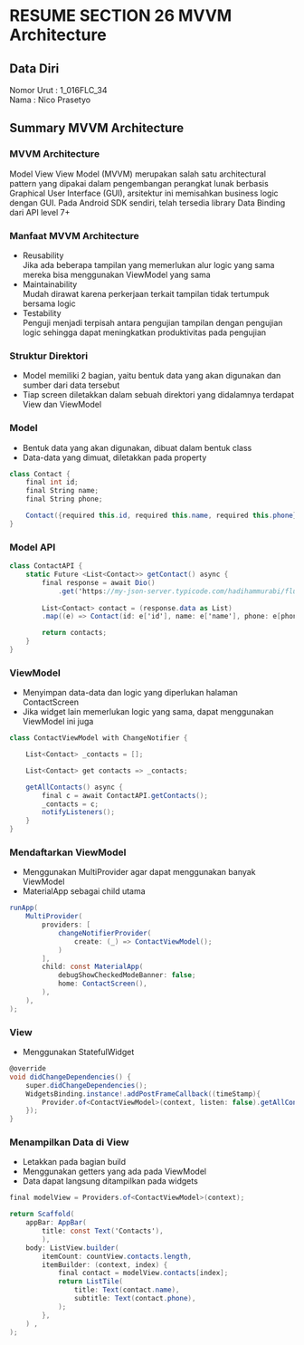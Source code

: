 # RESUME SECTION 26 MVVM Architecture

## Data Diri
Nomor Urut  : 1_016FLC_34 <br>
Nama        : Nico Prasetyo

## Summary MVVM Architecture

### MVVM Architecture
Model View View Model (MVVM) merupakan salah satu architectural pattern yang dipakai dalam pengembangan perangkat lunak berbasis Graphical User Interface (GUI), arsitektur ini memisahkan business logic dengan GUI. Pada Android SDK sendiri, telah tersedia library Data Binding dari API level 7+

### Manfaat MVVM Architecture
- Reusability <br>
Jika ada beberapa tampilan yang memerlukan alur logic yang sama mereka bisa menggunakan ViewModel yang sama 
- Maintainability <br>
Mudah dirawat karena perkerjaan terkait tampilan tidak tertumpuk bersama logic 
- Testability <br>
Penguji menjadi terpisah antara pengujian tampilan dengan pengujian logic sehingga dapat meningkatkan produktivitas pada pengujian

### Struktur Direktori 
- Model memiliki 2 bagian, yaitu bentuk data yang akan digunakan dan sumber dari data tersebut 
- Tiap screen diletakkan dalam sebuah direktori yang didalamnya terdapat View dan ViewModel

### Model
- Bentuk data yang akan digunakan, dibuat dalam bentuk class
- Data-data yang dimuat, diletakkan pada property

```cs
class Contact {
    final int id;
    final String name;
    final String phone;

    Contact({required this.id, required this.name, required this.phone});
}
```

### Model API
```cs
class ContactAPI {
    static Future <List<Contact>> getContact() async {
        final response = await Dio()
            .get('https://my-json-server.typicode.com/hadihammurabi/flutter-webservice/contacts');
        
        List<Contact> contact = (response.data as List)
        .map((e) => Contact(id: e['id'], name: e['name'], phone: e[phone])).toList();

        return contacts;
    }
}
```

### ViewModel
- Menyimpan data-data dan logic yang diperlukan halaman ContactScreen
- Jika widget lain memerlukan logic yang sama, dapat menggunakan ViewModel ini juga

```cs
class ContactViewModel with ChangeNotifier {

    List<Contact> _contacts = [];

    List<Contact> get contacts => _contacts;

    getAllContacts() async {
        final c = await ContactAPI.getContacts();
        _contacts = c;
        notifyListeners();
    }
}
```

### Mendaftarkan ViewModel
- Menggunakan MultiProvider agar dapat menggunakan banyak ViewModel
- MaterialApp sebagai child utama

```cs
runApp(
    MultiProvider(
        providers: [
            changeNotifierProvider(
                create: (_) => ContactViewModel();
            )
        ],
        child: const MaterialApp(
            debugShowCheckedModeBanner: false;
            home: ContactScreen(),
        ),
    ),
);
```

### View
- Menggunakan StatefulWidget
```cs
@override
void didChangeDependencies() {
    super.didChangeDependencies();
    WidgetsBinding.instance!.addPostFrameCallback((timeStamp){
        Provider.of<ContactViewModel>(context, listen: false).getAllContacts();
    });
}
```

### Menampilkan Data di View
- Letakkan pada bagian build
- Menggunakan getters yang ada pada ViewModel
- Data dapat langsung ditampilkan pada widgets
```cs
final modelView = Providers.of<ContactViewModel>(context);

return Scaffold(
    appBar: AppBar(
        title: const Text('Contacts'), 
        ),
    body: ListView.builder(
        itemCount: countView.contacts.length,
        itemBuilder: (context, index) {
            final contact = modelView.contacts[index];
            return ListTile(
                title: Text(contact.name),
                subtitle: Text(contact.phone),
            );
        },
    ) ,
);
```

